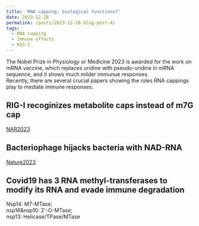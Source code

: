 ```yaml
---
title: 'RNA capping: biological functions?'
date: 2023-12-28
permalink: /posts/2023-12-28-blog-post-4/
tags:
  - RNA capping
  - Immune effects
  - RIG-I
---
```


The Nobel Prize in Physiology or Medicine 2023 is awarded for the work on mRNA vaccine, which replaces uridine with pseudo-uridine in mRNA sequence, and it shows much milder immunue responses.   
Recently, there are several crucial papers showing the roles RNA cappings play to mediate immune responses.

RIG-I recoginizes metabolite caps instead of m7G cap    
-----
[NAR2023](https://academic.oup.com/nar/article/51/15/8102/7199333)

Bacteriophage hijacks bacteria with NAD-RNA
-----
[Nature2023](https://www.nature.com/articles/s41586-023-06429-2)

Covid19 has 3 RNA methyl-transferases to modify its RNA and evade immune degradation
------
Nsp14: M7-MTase;    
nsp16&nsp10: 2'-O-MTase;     
nsp13: Helicase/TPase/MTase
